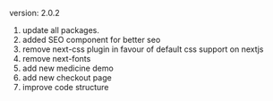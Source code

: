 version: 2.0.2

1. update all packages.
2. added SEO component for better seo
3. remove next-css plugin in favour of default css support on nextjs
4. remove next-fonts
5. add new medicine demo
6. add new checkout page
7. improve code structure
